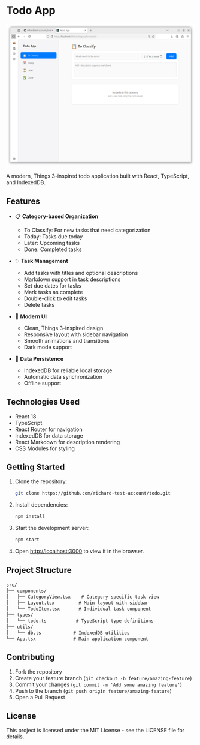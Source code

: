 # Todo App

![Todo App Screenshot](screenshot.png)

A modern, Things 3-inspired todo application built with React, TypeScript, and IndexedDB.

## Features

- 📋 **Category-based Organization**
  - To Classify: For new tasks that need categorization
  - Today: Tasks due today
  - Later: Upcoming tasks
  - Done: Completed tasks

- ✨ **Task Management**
  - Add tasks with titles and optional descriptions
  - Markdown support in task descriptions
  - Set due dates for tasks
  - Mark tasks as complete
  - Double-click to edit tasks
  - Delete tasks

- 🎨 **Modern UI**
  - Clean, Things 3-inspired design
  - Responsive layout with sidebar navigation
  - Smooth animations and transitions
  - Dark mode support

- 💾 **Data Persistence**
  - IndexedDB for reliable local storage
  - Automatic data synchronization
  - Offline support

## Technologies Used

- React 18
- TypeScript
- React Router for navigation
- IndexedDB for data storage
- React Markdown for description rendering
- CSS Modules for styling

## Getting Started

1. Clone the repository:
   ```bash
   git clone https://github.com/richard-test-account/todo.git
   ```

2. Install dependencies:
   ```bash
   npm install
   ```

3. Start the development server:
   ```bash
   npm start
   ```

4. Open [http://localhost:3000](http://localhost:3000) to view it in the browser.

## Project Structure

```
src/
├── components/
│   ├── CategoryView.tsx    # Category-specific task view
│   ├── Layout.tsx         # Main layout with sidebar
│   └── TodoItem.tsx       # Individual task component
├── types/
│   └── todo.ts           # TypeScript type definitions
├── utils/
│   └── db.ts            # IndexedDB utilities
└── App.tsx              # Main application component
```

## Contributing

1. Fork the repository
2. Create your feature branch (`git checkout -b feature/amazing-feature`)
3. Commit your changes (`git commit -m 'Add some amazing feature'`)
4. Push to the branch (`git push origin feature/amazing-feature`)
5. Open a Pull Request

## License

This project is licensed under the MIT License - see the LICENSE file for details.
